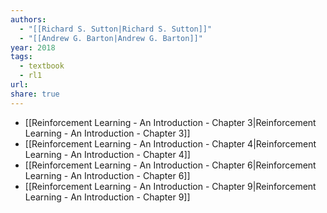 ```yaml
---
authors:
  - "[[Richard S. Sutton|Richard S. Sutton]]"
  - "[[Andrew G. Barton|Andrew G. Barton]]"
year: 2018
tags:
  - textbook
  - rl1
url: 
share: true
---
```

- [[Reinforcement Learning - An Introduction - Chapter 3|Reinforcement Learning - An Introduction - Chapter 3]]
- [[Reinforcement Learning - An Introduction - Chapter 4|Reinforcement Learning - An Introduction - Chapter 4]]
- [[Reinforcement Learning - An Introduction - Chapter 6|Reinforcement Learning - An Introduction - Chapter 6]]
- [[Reinforcement Learning - An Introduction - Chapter 9|Reinforcement Learning - An Introduction - Chapter 9]]


